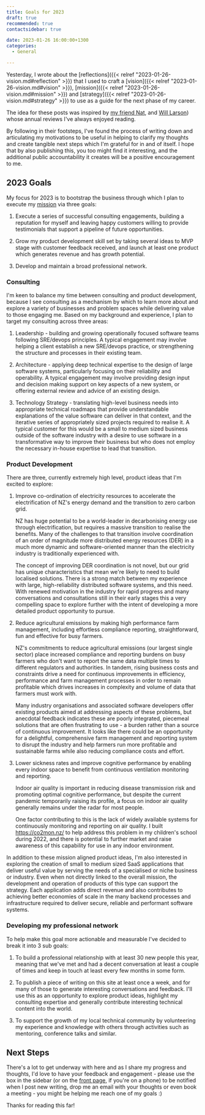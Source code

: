 ```yaml
---
title: Goals for 2023
draft: true
recommended: true
contactsidebar: true

date: 2023-01-26 16:00:00+1300
categories:
  - General

---
```


Yesterday, I wrote about the [reflections]({{< relref "2023-01-26-vision.md#reflection" >}}) that I used to craft a [vision]({{< relref "2023-01-26-vision.md#vision" >}}), [mission]({{< relref "2023-01-26-vision.md#mission" >}}) and [strategy]({{< relref "2023-01-26-vision.md#strategy" >}}) to use as a guide for the next phase of my career.

The idea for these posts was inspired by [my friend Nat](https://writing.natwelch.com/post/717), and [Will Larson](https://lethain.com/2022-in-review/)) whose annual reviews I've always enjoyed reading.

By following in their footsteps, I've found the process of writing down and articulating my motivations to be useful in helping to clarify my thoughts and create tangible next steps which I'm grateful for in and of itself. I hope that by also publishing this, you too might find it interesting, and the additional public accountability it creates will be a positive encouragement to me.

## 2023 Goals

My focus for 2023 is to bootstrap the business through which I plan to execute my [mission](#mission) via three goals:

1. Execute a series of successful consulting engagements, building a reputation for myself and leaving happy customers willing to provide testimonials that support a pipeline of future opportunities.

2. Grow my product development skill set by taking several ideas to MVP stage with customer feedback received, and launch at least one product which generates revenue and has growth potential.

3. Develop and maintain a broad professional network.


### Consulting

I'm keen to balance my time between consulting and product development, because I see consulting as a mechanism by which to learn more about and explore a variety of businesses and problem spaces while delivering value to those engaging me. Based on my background and experience, I plan to target my consulting across three areas:

1. Leadership - building and growing operationally focused software teams following SRE/devops principles. A typical engagement may involve helping a client establish a new SRE/devops practice, or strengthening the structure and processes in their existing team.

2. Architecture - applying deep technical expertise to the design of large software systems, particularly focusing on their reliability and operability. A typical engagement may involve providing design input and decision making support on key aspects of a new system, or offering external review and advice of an existing design.

3. Technology Strategy - translating high-level business needs into appropriate technical roadmaps that provide understandable explanations of the value software can deliver in that context, and the iterative series of appropriately sized projects required to realise it. A typical customer for this would be a small to medium sized business outside of the software industry with a desire to use software in a transformative way to improve their business but who does not employ the necessary in-house expertise to lead that transition.


### Product Development

There are three, currently extremely high level, product ideas that I'm excited to explore:

1. Improve co-ordination of electricity resources to accelerate the electrification of NZ's energy demand and the transition to zero carbon grid.

    NZ has huge potential to be a world-leader in decarbonising energy use through electrification, but requires a massive transition to realise the benefits. Many of the challenges to that transition involve coordination of an order of magnitude more distributed energy resources (DER) in a much more dynamic and software-oriented manner than the electricity industry is traditionally experienced with.

    The concept of improving DER coordination is not novel, but our grid has unique characteristics that mean we're likely to need to build localised solutions. There is a strong match between my experience with large, high-reliability distributed software systems, and this need. With renewed motivation in the industry for rapid progress and many conversations and consultations still in their early stages this a very compelling space to explore further with the intent of developing a more detailed product opportunity to pursue.

1. Reduce agricultural emissions by making high performance farm management, including effortless compliance reporting, straightforward, fun and effective for busy farmers.

    NZ's commitments to reduce agricultural emissions (our largest single sector) place increased compliance and reporting burdens on busy farmers who don't want to report the same data multiple times to different regulators and authorities. In tandem, rising business costs and constraints drive a need for continuous improvements in efficiency, performance and farm management processes in order to remain profitable which drives increases in complexity and volume of data that farmers must work with.

    Many industry organisations and associated software developers offer existing products aimed at addressing aspects of these problems, but anecdotal feedback indicates these are poorly integrated, piecemeal solutions that are often frustrating to use - a burden rather than a source of continuous improvement. It looks like there could be an opportunity for a delightful, comprehensive farm management and reporting system to disrupt the industry and help farmers run more profitable and sustainable farms while also reducing compliance costs and effort.

1. Lower sickness rates and improve cognitive performance by enabling every indoor space to benefit from continuous ventilation monitoring and reporting.

    Indoor air quality is important in reducing disease transmission risk and promoting optimal cognitive performance, but despite the current pandemic temporarily raising its profile, a focus on indoor air quality generally remains under the radar for most people.

    One factor contributing to this is the lack of widely available systems for continuously monitoring and reporting on air quality. I built https://co2mon.nz/ to help address this problem in my children's school during 2022, and there is potential to further market and raise awareness of this capability for use in any indoor environment.

In addition to these mission aligned product ideas, I'm also interested in exploring the creation of small to medium sized SaaS applications that deliver useful value by serving the needs of a specialised or niche business or industry. Even when not directly linked to the overall mission, the development and operation of products of this type can support the strategy. Each application adds direct revenue and also contributes to achieving better economies of scale in the many backend processes and infrastructure required to deliver secure, reliable and performant software systems.

### Developing my professional network

To help make this goal more actionable and measurable I've decided to break it into 3 sub goals:

1. To build a professional relationship with at least 30 new people this year, meaning that we've met and had a decent conversation at least a couple of times and keep in touch at least every few months in some form.

2. To publish a piece of writing on this site at least once a week, and for many of those to generate interesting conversations and feedback. I'll use this as an opportunity to explore product ideas, highlight my consulting expertise and generally contribute interesting technical content into the world.

3. To support the growth of my local technical community by volunteering my experience and knowledge with others through activities such as mentoring, conference talks and similar.

## Next Steps

There's a lot to get underway with here and as I share my progress and thoughts, I'd love to have your feedback and engagement - please use the box in the sidebar (or on the [front page](/), if you're on a phone) to be notified when I post new writing, drop me an email with your thoughts or even book a meeting - you might be helping me reach one of my goals :)

Thanks for reading this far!
